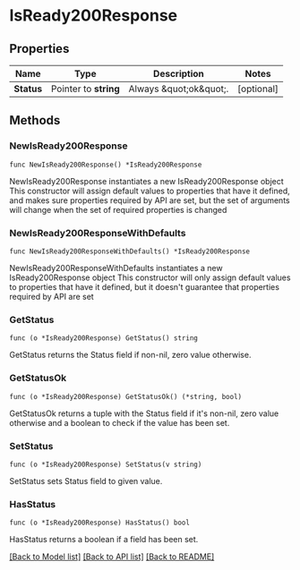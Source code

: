 # IsReady200Response

## Properties

| Name       | Type                  | Description              | Notes      |
| ---------- | --------------------- | ------------------------ | ---------- |
| **Status** | Pointer to **string** | Always \&quot;ok\&quot;. | [optional] |

## Methods

### NewIsReady200Response

`func NewIsReady200Response() *IsReady200Response`

NewIsReady200Response instantiates a new IsReady200Response object
This constructor will assign default values to properties that have it defined,
and makes sure properties required by API are set, but the set of arguments
will change when the set of required properties is changed

### NewIsReady200ResponseWithDefaults

`func NewIsReady200ResponseWithDefaults() *IsReady200Response`

NewIsReady200ResponseWithDefaults instantiates a new IsReady200Response object
This constructor will only assign default values to properties that have it defined,
but it doesn't guarantee that properties required by API are set

### GetStatus

`func (o *IsReady200Response) GetStatus() string`

GetStatus returns the Status field if non-nil, zero value otherwise.

### GetStatusOk

`func (o *IsReady200Response) GetStatusOk() (*string, bool)`

GetStatusOk returns a tuple with the Status field if it's non-nil, zero value
otherwise and a boolean to check if the value has been set.

### SetStatus

`func (o *IsReady200Response) SetStatus(v string)`

SetStatus sets Status field to given value.

### HasStatus

`func (o *IsReady200Response) HasStatus() bool`

HasStatus returns a boolean if a field has been set.

[[Back to Model list]](../README.md#documentation-for-models)
[[Back to API list]](../README.md#documentation-for-api-endpoints)
[[Back to README]](../README.md)
